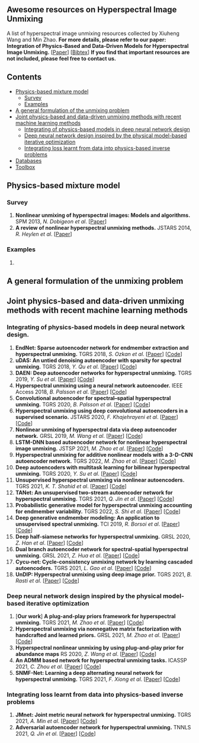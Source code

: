 ## Awesome resources on Hyperspectral Image Unmixing
A list of hyperspectral image unmixing resources collected by Xiuheng Wang and Min Zhao. **For more details, please refer to our paper: Integration of Physics-Based and Data-Driven Models for Hyperspectral Image Unmixing.** [[Paper](https://arxiv.org/)] [[Bibtex](https://bibbase.org/network/publication/chen-zhao-wang-richard-rahardja-integrationofphysicsbasedanddatadrivenmodelsforhyperspectralimageunmixing-2022)]
**If you find that important resources are not included, please feel free to contact us.**

## Contents

- [Physics-based mixture model](#model)
  - [Survey](#survey)
  - [Examples](#examples)
- [A general formulation of the unmixing problem](#problem)
- [Joint physics-based and data-driven unmixing methods with recent machine learning methods](#deeplearning)
  - [Integrating of physics-based models in deep neural network design](#network)
  - [Deep neural network design inspired by the physical model-based iterative optimization](#iterative)
  - [Integrating loss learnt from data into physics-based inverse problems](#loss)
- [Databases](#data)
- [Toolbox](#toolbox)

<a name="model" />

## Physics-based mixture model

<a name="survey" />

### Survey
1. **Nonlinear unmixing of hyperspectral images: Models and algorithms.** SPM 2013, *N. Dobigeon et al*.
[[Paper](https://ieeexplore.ieee.org/stamp/stamp.jsp?tp=&arnumber=6678284)] 
2. **A review of nonlinear hyperspectral unmixing methods.** JSTARS 2014, *R. Heylen et al*.
[[Paper](https://ieeexplore.ieee.org/stamp/stamp.jsp?tp=&arnumber=6816071)] 


<a name="examples" />

### Examples
1. 


<a name="problem" />

## A general formulation of the unmixing problem

<a name="deeplearning" />

## Joint physics-based and data-driven unmixing methods with recent machine learning methods

<a name="network" />

### Integrating of physics-based models in deep neural network design.
1. **EndNet: Sparse autoencoder network for endmember extraction and hyperspectral unmixing.** TGRS 2018, *S. Ozkan et al*.
[[Paper]()] [[Code](https://github.com/savasozkan/endnet)]
2. **uDAS: An untied denoising autoencoder with sparsity for spectral unmixing.** TGRS 2018, *Y. Qu et al*.
[[Paper]()] [[Code](https://github.com/aicip/uDAS)]
3. **DAEN: Deep autoencoder networks for hyperspectral unmixing.** TGRS 2019, *Y. Su et al*.
[[Paper]()] [[Code]()]
4. **Hyperspectral unmixing using a neural network autoencoder.** IEEE Access 2018, *B. Palsson et al*.
[[Paper]()] [[Code](https://github.com/burknipalsson/hu_autoencoders/blob/main/Method_DAEU.ipynb)]
5. **Convolutional autoencoder for spectral–spatial hyperspectral unmixing.** TGRS 2020, *B. Palsson et al*.
[[Paper]()] [[Code](https://github.com/burknipalsson/hu_autoencoders/blob/main/Method_CNNAEU.ipynb)]
6. **Hyperspectral unmixing using deep convolutional autoencoders in a supervised scenario.** JSTARS 2020, *F. Khajehrayeni et al*.
[[Paper]()] [[Code]()]
7. **Nonlinear unmixing of hyperspectral data via deep autoencoder network.** GRSL 2019, *M. Wang et al*.
[[Paper]()] [[Code](https://github.com/zhaomin0101/NAE)]
8. **LSTM-DNN based autoencoder network for nonlinear hyperspectral image unmixing.** JSTSP 2021, *M. Zhao et al*.
[[Paper]()] [[Code]()]
9. **Hyperspectral unmixing for additive nonlinear models with a 3-D-CNN autoencoder network.** TGRS 2022, *M. Zhao et al*.
[[Paper]()] [[Code](https://github.com/zhaomin0101/3DCNN-var)]
10. **Deep autoencoders with multitask learning for bilinear hyperspectral unmixing.** TGRS 2020, *Y. Su et al*.
[[Paper]()] [[Code]()]
11. **Unsupervised hyperspectral unmixing via nonlinear autoencoders.** TGRS 2021, *K. T. Shahid et al*.
[[Paper]()] [[Code]()]
12. **TANet: An unsupervised two-stream autoencoder network for hyperspectral unmixing.** TGRS 2021, *Q. Jin et al*.
[[Paper]()] [[Code](https://github.com/meixiaoguang/TANet)]
13. **Probabilistic generative model for hyperspectral unmixing accounting for endmember variability.**  TGRS 2022, *S. Shi et al*.
[[Paper]()] [[Code](https://github.com/shuaikaishi/PGMSU)]
14. **Deep generative endmember modeling: An application to unsupervised spectral unmixing.** TCI 2019, *R. Borsoi et al*.
[[Paper]()] [[Code](https://github.com/ricardoborsoi/Unmixing_with_Deep_Generative_Models)]
15. **Deep half-siamese networks for hyperspectral unmixing.** GRSL 2020, *Z. Han et al*.
[[Paper]()] [[Code]()]
16. **Dual branch autoencoder network for spectral-spatial hyperspectral unmixing.** GRSL 2021, *Z. Hua et al*.
[[Paper]()] [[Code]()]
17. **Cycu-net: Cycle-consistency unmixing network by learning cascaded autoencoders.** TGRS 2021, *L. Gao et al*.
[[Paper]()] [[Code](https://github.com/hanzhu97702/IEEE_TGRS_CyCU-Net)]
18. **UnDIP: Hyperspectral unmixing using deep image prior.** TGRS 2021, *B. Rasti et al*. 
[[Paper]()] [[Code](https://github.com/BehnoodRasti/UnDIP)]

<a name="iterative" />

### Deep neural network design inspired by the physical model-based iterative optimization
1. [**Our work**] **A plug-and-play priors framework for hyperspectral unmixing.** TGRS 2021, *M. Zhao et al*.
[[Paper]()] [[Code](https://github.com/xiuheng-wang/Plug_and_Play_HSI_unmixing)]
2. **Hyperspectral unmixing via nonnegative matrix factorization with handcrafted and learned priors.** GRSL 2021, *M. Zhao et al*.
[[Paper]()] [[Code]()]
3. **Hyperspectral nonlinear unmixing by using plug-and-play prior for abundance maps** RS 2020, *Z. Wang et al*.
[[Paper]()] [[Code]()]
4. **An ADMM based network for hyperspectral unmixing tasks.** ICASSP 2021, *C. Zhou et al*.
[[Paper]()] [[Code]()]
5. **SNMF-Net: Learning a deep alternating neural network for hyperspectral unmixing.** TGRS 2021, *F. Xiong et al*.
[[Paper]()] [[Code](http://www.xiongfuli.com/cv/code/SNMF.zip)]


<a name="loss" />

### Integrating loss learnt from data into physics-based inverse problems
1. **JMnet: Joint metric neural network for hyperspectral unmixing.** TGRS 2021, *A. Min et al*.
[[Paper]()] [[Code]()]
2. **Adversarial autoencoder network for hyperspectral unmixing.** TNNLS 2021, *Q. Jin et al*.
[[Paper]()] [[Code](https://github.com/meixiaoguang/AAENet)]